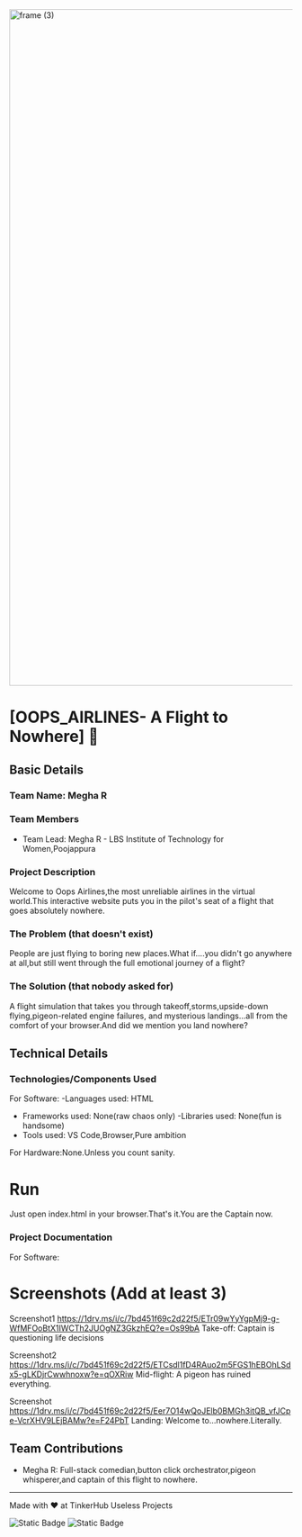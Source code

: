 <img width="3188" height="1202" alt="frame (3)" src="https://github.com/user-attachments/assets/517ad8e9-ad22-457d-9538-a9e62d137cd7" />


# [OOPS_AIRLINES- A Flight to Nowhere] 🎯


## Basic Details
### Team Name: Megha R


### Team Members
- Team Lead: Megha R - LBS Institute of Technology for Women,Poojappura


### Project Description
Welcome to Oops Airlines,the most unreliable airlines in the virtual world.This interactive website puts you in the pilot's seat of a flight that goes absolutely nowhere.

### The Problem (that doesn't exist)
People are just flying to boring new places.What if....you didn't go anywhere at all,but still went through the full emotional journey of a flight?

### The Solution (that nobody asked for)
A flight simulation that takes you through takeoff,storms,upside-down flying,pigeon-related engine failures, and mysterious landings...all from the comfort of your browser.And did we mention you land nowhere?

## Technical Details
### Technologies/Components Used
For Software:
-Languages used: HTML
- Frameworks used: None(raw chaos only)
-Libraries used: None(fun is handsome)
- Tools used: VS Code,Browser,Pure ambition

For Hardware:None.Unless you count sanity.

# Run
Just open index.html in your browser.That's it.You are the Captain now.
### Project Documentation
For Software:

# Screenshots (Add at least 3)
Screenshot1
https://1drv.ms/i/c/7bd451f69c2d22f5/ETr09wYyYgpMj9-g-WfMFOoBtX1IWCTh2JUOgNZ3GkzhEQ?e=Os99bA
Take-off: Captain is questioning life decisions

Screenshot2
https://1drv.ms/i/c/7bd451f69c2d22f5/ETCsdl1fD4RAuo2m5FGS1hEBOhLSdx5-gLKDjrCwwhnoxw?e=qOXRiw
Mid-flight: A pigeon has ruined everything.

Screenshot
https://1drv.ms/i/c/7bd451f69c2d22f5/Eer7O14wQoJElb0BMGh3itQB_vfJCpe-VcrXHV9LEjBAMw?e=F24PbT
Landing: Welcome to...nowhere.Literally.


## Team Contributions
- Megha R: Full-stack comedian,button click orchestrator,pigeon whisperer,and captain of this flight to nowhere.
---
Made with ❤️ at TinkerHub Useless Projects 

![Static Badge](https://img.shields.io/badge/TinkerHub-24?color=%23000000&link=https%3A%2F%2Fwww.tinkerhub.org%2F)
![Static Badge](https://img.shields.io/badge/UselessProjects--25-25?link=https%3A%2F%2Fwww.tinkerhub.org%2Fevents%2FQ2Q1TQKX6Q%2FUseless%2520Projects)



